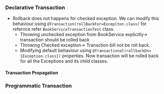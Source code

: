 
### Declarative Transaction
- Rollback does not happens for checked exception. We can modify this behaviour using ```@Transaction(rollBackFor=Excepiton.class)``` for refernce refer ```BookServiceTransactionTest``` class.
  - Throwing unchecked exception from BookService explicitly-> transaction should be rolled back
  - Throwing Checked exception-> Transction bill not be roll back.
  - Modifying default behaviour using 
    ```@Transactional(rollbackOn={Exception.class})``` properties. Now transaction will be rolled back for all the Exceptions and its child classes.
#### Transaction Propagation


### Programmatic Transaction
